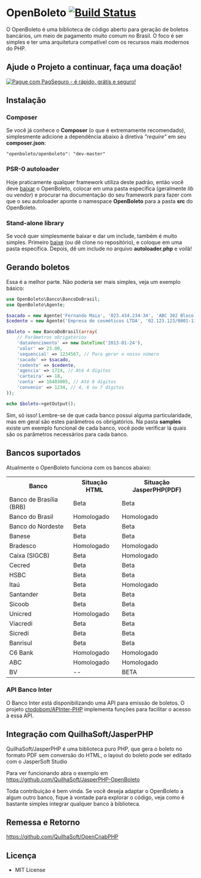 # OpenBoleto [![Build Status](https://travis-ci.org/openboleto/openboleto.png)](https://travis-ci.org/openboleto/openboleto)

O OpenBoleto é uma biblioteca de código aberto para geração de boletos bancários, um meio de pagamento muito comum no Brasil. O foco é ser simples e ter uma arquitetura compatível com os recursos mais modernos do PHP.

## Ajude o Projeto a continuar, faça uma doação!

[![Pague com PagSeguro - é rápido, grátis e seguro!](https://stc.pagseguro.uol.com.br/public/img/botoes/doacoes/209x48-doar-assina.gif)](https://pag.ae/7UaL6CCHQ)

## Instalação

### Composer

Se você já conhece o **Composer** (o que é extremamente recomendado), simplesmente adicione a dependência abaixo à diretiva _"require"_ em seu **composer.json**:

```
"openboleto/openboleto": "dev-master"
```

### PSR-0 autoloader

Hoje praticamente qualquer framework utiliza deste padrão, então você deve [baixar](https://github.com/fredroo/openboleto/archive/master.zip) o OpenBoleto, colocar em uma pasta específica (geralmente _lib_ ou _vendor_) e procurar na documentação do seu framework para fazer com que o seu autoloader aponte o namespace **OpenBoleto** para a pasta **src** do OpenBoleto.

### Stand-alone library

Se você quer simplesmente baixar e dar um include, também é muito simples. Primeiro [baixe](https://github.com/fredroo/openboleto/archive/master.zip) (ou dê clone no repositório), e coloque em uma pasta específica. Depois, dê um include no arquivo **autoloader.php** e voilà!

## Gerando boletos

Essa é a melhor parte. Não poderia ser mais simples, veja um exemplo básico:

```php
use OpenBoleto\Banco\BancoDoBrasil;
use OpenBoleto\Agente;

$sacado = new Agente('Fernando Maia', '023.434.234-34', 'ABC 302 Bloco N', '72000-000', 'Brasília', 'DF');
$cedente = new Agente('Empresa de cosméticos LTDA', '02.123.123/0001-11', 'CLS 403 Lj 23', '71000-000', 'Brasília', 'DF');

$boleto = new BancoDoBrasil(array(
    // Parâmetros obrigatórios
    'dataVencimento' => new DateTime('2013-01-24'),
    'valor' => 23.00,
    'sequencial' => 1234567, // Para gerar o nosso número
    'sacado' => $sacado,
    'cedente' => $cedente,
    'agencia' => 1724, // Até 4 dígitos
    'carteira' => 18,
    'conta' => 10403005, // Até 8 dígitos
    'convenio' => 1234, // 4, 6 ou 7 dígitos
));

echo $boleto->getOutput();
```

Sim, só isso! Lembre-se de que cada banco possui alguma particularidade, mas em geral são estes parâmetros os obrigatórios. Na pasta **samples** existe um exemplo funcional de cada banco, você pode verificar lá quais são os parâmetros necessários para cada banco.

## Bancos suportados

Atualmente o OpenBoleto funciona com os bancos abaixo:

<table>
 <tr>
  <th>Banco</th>
  <th>Situação HTML</th>
  <th>Situação JasperPHP(PDF)</th>
 </tr>
 <tr>
 <td>Banco de Brasília (BRB)</td>
 <td>Beta</td>
  <td>Beta</td>
 </tr>
 <tr>
 <td>Banco do Brasil</td>
 <td>Homologado</td>
  <td>Homologado</td>
 </tr>
 <tr>
  <td>Banco do Nordeste</td>
  <td>Beta</td>
   <td>Beta</td>
  </tr>
 <tr>
 <td>Banese</td>
 <td>Beta</td>
 <td>Beta</td>
 </tr>
 <tr>
 <td>Bradesco</td>
 <td>Homologado</td>
 <td>Homologado</td>
 </tr>
<tr>
 <td>Caixa (SIGCB)</td>
 <td>Beta</td>
 <td>Homologado</td>
 </tr>
<tr>
 <td>Cecred</td>
 <td>Beta</td>
 <td>Beta</td>
 </tr>
 <tr>
   <td>HSBC</td>
   <td>Beta</td>
   <td>Beta</td>
 </tr>
<tr>
 <td>Itaú</td>
 <td>Beta</td>
 <td>Homologado</td>
 </tr>
<tr>
 <td>Santander</td>
 <td>Beta</td>
 <td>Beta</td>
 </tr>
<tr>
 <td>Sicoob</td>
 <td>Beta</td>
 <td>Beta</td>
 </tr>
<tr>
 <td>Unicred</td>
 <td>Homologado</td>
 <td>Beta</td>
 </tr>
<tr>
 <td>Viacredi</td>
 <td>Beta</td>
 <td>Beta</td>
 </tr>
<tr>
 <td>Sicredi</td>
 <td>Beta</td>
 <td>Beta</td>
 </tr>
 <tr>
 <td>Banrisul</td>
 <td>Beta</td>
 <td>Beta</td>
 </tr>
  <tr>
 <td>C6 Bank</td>
 <td>Homologado</td>
 <td>Homologado</td>
 </tr>
  <tr>
 <td>ABC</td>
 <td>Homologado</td>
 <td>Homologado</td>
 </tr>
 <tr>
 <td>BV</td>
 <td>--</td>
 <td>BETA</td>
 </tr>
 
 </table>

### API Banco Inter

O Banco Inter está disponibilizando uma API para emissão de boletos. O projeto [ctodobom/APInter-PHP](https://github.com/ctodobom/APInter-PHP) implementa funções para facilitar o acesso à essa API.

## Integração com QuilhaSoft/JasperPHP

QuilhaSoft/JasperPHP é uma biblioteca puro PHP, que gera o boleto no formato PDF sem conversão do HTML, o layout do boleto pode ser editado com o JasperSoft Studio

Para ver funcionando abra o exemplo em https://github.com/QuilhaSoft/JasperPHP-OpenBoleto

Toda contribuição é bem vinda. Se você deseja adaptar o OpenBoleto a algum outro banco, fique à vontade para explorar o código, veja como é bastante simples integrar qualquer banco à biblioteca.

## Remessa e Retorno

https://github.com/QuilhaSoft/OpenCnabPHP

## Licença

- MIT License
